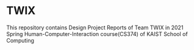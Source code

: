 # TWIX

This repository contains Design Project Reports of Team TWIX in 2021 Spring Human-Computer-Interaction course(CS374) of KAIST School of Computing